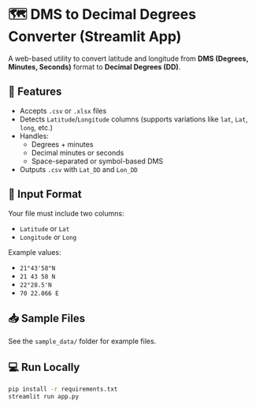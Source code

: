 # 🗺️ DMS to Decimal Degrees Converter (Streamlit App)

A web-based utility to convert latitude and longitude from **DMS (Degrees, Minutes, Seconds)** format to **Decimal Degrees (DD)**.

## 🚀 Features
- Accepts `.csv` or `.xlsx` files
- Detects `Latitude`/`Longitude` columns (supports variations like `lat`, `Lat`, `long`, etc.)
- Handles:
  - Degrees + minutes
  - Decimal minutes or seconds
  - Space-separated or symbol-based DMS
- Outputs `.csv` with `Lat_DD` and `Lon_DD`

## 📂 Input Format
Your file must include two columns:
- `Latitude` or `Lat`
- `Longitude` or `Long`

Example values:
- `21°43'58"N`
- `21 43 58 N`
- `22°28.5'N`
- `70 22.066 E`

## 📥 Sample Files
See the `sample_data/` folder for example files.

## 💻 Run Locally
```bash
pip install -r requirements.txt
streamlit run app.py
